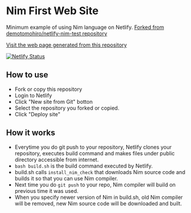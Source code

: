 # Nim First Web Site
Minimum example of using Nim language on Netlify. [Forked from demotomohiro/netlify-nim-test repository](https://github.com/demotomohiro/netlify-nim-test)

[Visit the web page generated from this repository](https://nim-first-website.netlify.com/)

[![Netlify Status](https://api.netlify.com/api/v1/badges/cc03b0e4-abff-47f1-99f3-0fc806270d36/deploy-status)](https://app.netlify.com/sites/nim-first-website/deploys)

## How to use
* Fork or copy this repository
* Login to Netlify
* Click "New site from Git" botton
* Select the repository you forked or copied.
* Click "Deploy site"

## How it works
* Everytime you do git push to your repository, Netlify clones your repository, executes build command and makes files under public directory accessible from internet.
* ``bash build.sh`` is the build command executed by Netlify.
* build.sh calls ``install_nim_check`` that downloads Nim source code and builds it so that you can use Nim compiler.
* Next time you do ``git push`` to your repo, Nim compiler will build on previous time it was used.
* When you specify newer version of Nim in build.sh, old Nim compiler will be removed, new Nim source code will be downloaded and built.
